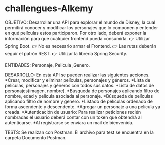 # challengues-Alkemy

OBJETIVO:
Desarrollar una API para explorar el mundo de Disney, la cual permitirá conocer y modificar los
personajes que lo componen y entender en qué películas estos participaron. Por otro lado, deberá
exponer la información para que cualquier frontend pueda consumirla.
👉 Utilizar Spring Boot.
👉 No es necesario armar el Frontend.
👉 Las rutas deberán seguir el patrón REST.
👉 Utilizar la librería Spring Security.

ENTIDADES: Personaje, Pelicula ,Genero.

DESARROLLO:
En esta API se pueden realizar las siguientes acciones.
*Crear, modificar y eliminar películas, personajes y géneros.
*Lista de películas, personajes y géneros con todos sus datos.
*Lista de datos de personajes(imagen, nombre). 
*Búsqueda de personajes aplicando filtro de nombre, edad y película asociada al personaje.
*Búsqueda de películas aplicando filtro de nombre y genero.
*Listado de películas ordenado de forma ascendente y descendente.
*Agregar un personaje a una película ya creada.
*Autenticación de usuario: Para realizar peticiones recién nombradas el usuario deberá contar con un token que obtendrá al autenticarse. 
*Al registrarse se enviara un mail de bienvenida.

TESTS:
Se realizan con Postman. El archivo para test se encuentra en la carpeta Documento Postman.





